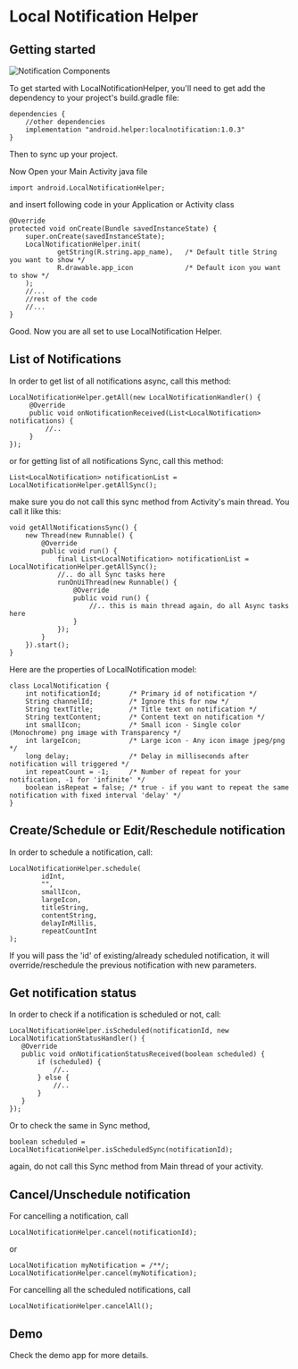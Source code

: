 Local Notification Helper
===========

Getting started
---------------

![Notification Components](https://image.ibb.co/crmpxU/android_local_notification.png)

To get started with LocalNotificationHelper, you'll need to get
add the dependency to your project's build.gradle file:

```
dependencies {
    //other dependencies
    implementation "android.helper:localnotification:1.0.3"
}
```
Then to sync up your project.

Now Open your Main Activity java file
```
import android.LocalNotificationHelper;
```
and insert following code in your Application or Activity class
```
@Override
protected void onCreate(Bundle savedInstanceState) {
    super.onCreate(savedInstanceState);
    LocalNotificationHelper.init(
            getString(R.string.app_name),   /* Default title String you want to show */
            R.drawable.app_icon             /* Default icon you want to show */
    );
    //...
    //rest of the code
    //...
}

```

Good. Now you are all set to use LocalNotification Helper.

List of Notifications
--------
In order to get list of all notifications async, call this method:

```
LocalNotificationHelper.getAll(new LocalNotificationHandler() {
     @Override
     public void onNotificationReceived(List<LocalNotification> notifications) {
         //..
     }
});
```
or for getting list of all notifications Sync, call this method:
```
List<LocalNotification> notificationList = LocalNotificationHelper.getAllSync();
```
make sure you do not call this sync method from Activity's main thread. You call it like this:
```
void getAllNotificationsSync() {
    new Thread(new Runnable() {
        @Override
        public void run() {
            final List<LocalNotification> notificationList = LocalNotificationHelper.getAllSync();
            //.. do all Sync tasks here
            runOnUiThread(new Runnable() {
                @Override
                public void run() {
                    //.. this is main thread again, do all Async tasks here
                }
            });
        }
    }).start();
}
```
Here are the properties of LocalNotification model:
```
class LocalNotification {
    int notificationId;       /* Primary id of notification */
    String channelId;         /* Ignore this for now */
    String textTitle;         /* Title text on notification */
    String textContent;       /* Content text on notification */
    int smallIcon;            /* Small icon - Single color (Monochrome) png image with Transparency */
    int largeIcon;            /* Large icon - Any icon image jpeg/png */
    long delay;               /* Delay in milliseconds after notification will triggered */
    int repeatCount = -1;     /* Number of repeat for your notification, -1 for 'infinite' */
    boolean isRepeat = false; /* true - if you want to repeat the same notification with fixed interval 'delay' */
}
```
Create/Schedule or Edit/Reschedule notification
--------
In order to schedule a notification, call:
```
LocalNotificationHelper.schedule(
        idInt,
        "",
        smallIcon,
        largeIcon,
        titleString,
        contentString,
        delayInMillis,
        repeatCountInt
);
```
If you will pass the 'id' of existing/already scheduled notification, it will override/reschedule the previous notification with new parameters.

Get notification status
--------
In order to check if a notification is scheduled or not, call:
```
LocalNotificationHelper.isScheduled(notificationId, new LocalNotificationStatusHandler() {
   @Override
   public void onNotificationStatusReceived(boolean scheduled) {
       if (scheduled) {
           //..
       } else {
           //..
       }
   }
});
```
Or to check the same in Sync method,
```
boolean scheduled = LocalNotificationHelper.isScheduledSync(notificationId);
```
again, do not call this Sync method from Main thread of your activity.

Cancel/Unschedule notification
--------
For cancelling a notification, call
```
LocalNotificationHelper.cancel(notificationId);
```
or
```
LocalNotification myNotification = /**/;
LocalNotificationHelper.cancel(myNotification);
```

For cancelling all the scheduled notifications, call
```
LocalNotificationHelper.cancelAll();
```

Demo
--------
Check the demo app for more details.

